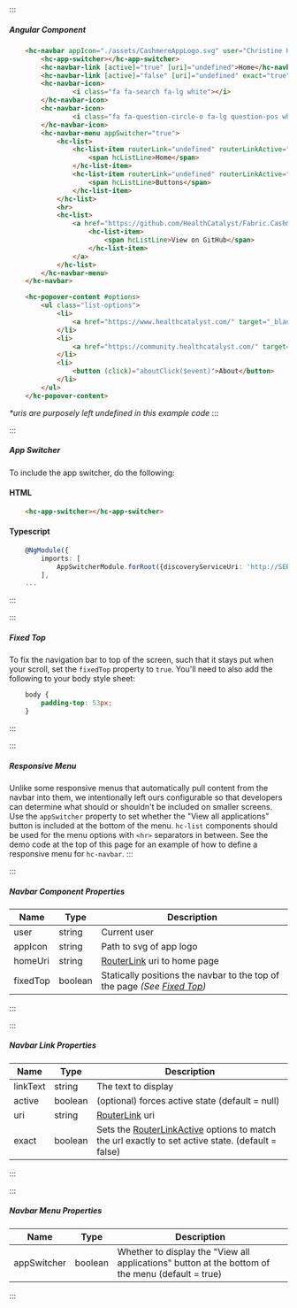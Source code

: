 :::
##### Angular Component
``` html
    <hc-navbar appIcon="./assets/CashmereAppLogo.svg" user="Christine K." [homeUri]="undefined">
        <hc-app-switcher></hc-app-switcher>
        <hc-navbar-link [active]="true" [uri]="undefined">Home</hc-navbar-link>
        <hc-navbar-link [active]="false" [uri]="undefined" exact="true">Buttons</hc-navbar-link>
        <hc-navbar-icon>
                <i class="fa fa-search fa-lg white"></i>
        </hc-navbar-icon>
        <hc-navbar-icon>
                <i class="fa fa-question-circle-o fa-lg question-pos white" [hcPopover]="options" popoverPlacement="bottom"></i>
        </hc-navbar-icon>
        <hc-navbar-menu appSwitcher="true">
            <hc-list>
                <hc-list-item routerLink="undefined" routerLinkActive="active-link">
                    <span hcListLine>Home</span>
                </hc-list-item>
                <hc-list-item routerLink="undefined" routerLinkActive="active-link">
                    <span hcListLine>Buttons</span>
                </hc-list-item>
            </hc-list>
            <hr>
            <hc-list>
                <a href="https://github.com/HealthCatalyst/Fabric.Cashmere">
                    <hc-list-item>
                        <span hcListLine>View on GitHub</span>
                    </hc-list-item>
                </a>
            </hc-list>
        </hc-navbar-menu>
    </hc-navbar>

    <hc-popover-content #options>
        <ul class="list-options">
            <li>
                <a href="https://www.healthcatalyst.com/" target="_blank">Health Catalyst</a>
            </li>
            <li>
                <a href="https://community.healthcatalyst.com/" target="_blank">Health Catalyst Community</a>
            </li>
            <li>
                <button (click)="aboutClick($event)">About</button>
            </li>
        </ul>
    </hc-popover-content>
```

_*uris are purposely left undefined in this example code_
:::

:::
##### App Switcher
To include the app switcher, do the following:
#### HTML
``` html
    <hc-app-switcher></hc-app-switcher>
```

#### Typescript
``` typescript
    @NgModule({
        imports: [
            AppSwitcherModule.forRoot({discoveryServiceUri: 'http://SERVER/DiscoveryService'})
        ],
    ...
```
:::

:::
##### Fixed Top
To fix the navigation bar to top of the screen, such that it stays put when your scroll, set the `fixedTop` property to `true`. You'll need to also add the following to your body style sheet:

``` css
    body {
        padding-top: 53px;
    }
```
:::

:::
##### Responsive Menu
Unlike some responsive menus that automatically pull content from the navbar into them, we intentionally left ours configurable so that developers can determine what should or shouldn't be included on smaller screens. Use the `appSwitcher` property to set whether the "View all applications" button is included at the bottom of the menu. `hc-list` components should be used for the menu options with `<hr>` separators in between. See the demo code at the top of this page for an example of how to define a responsive menu for `hc-navbar`.
:::

:::
##### Navbar Component Properties
| Name | Type | Description |
| - | - | - |
|user|string|Current user|
|appIcon|string|Path to svg of app logo|
|homeUri|string|[RouterLink](https://angular.io/api/router/RouterLink) uri to home page|
|fixedTop|boolean|Statically positions the navbar to the top of the page _(See [Fixed Top](#fixedtop))_|
:::

:::
##### Navbar Link Properties
| Name | Type | Description |
| - | - | - |
|linkText|string|The text to display|
|active|boolean|(optional) forces active state (default = null)|
|uri|string|[RouterLink](https://angular.io/api/router/RouterLink) uri|
|exact|boolean|Sets the [RouterLinkActive](https://angular.io/api/router/RouterLinkActive#description) options to match the url exactly to set active state. (default = false)|
:::

:::
##### Navbar Menu Properties
| Name | Type | Description |
| - | - | - |
|appSwitcher|boolean|Whether to display the "View all applications" button at the bottom of the menu (default = true)|
:::
